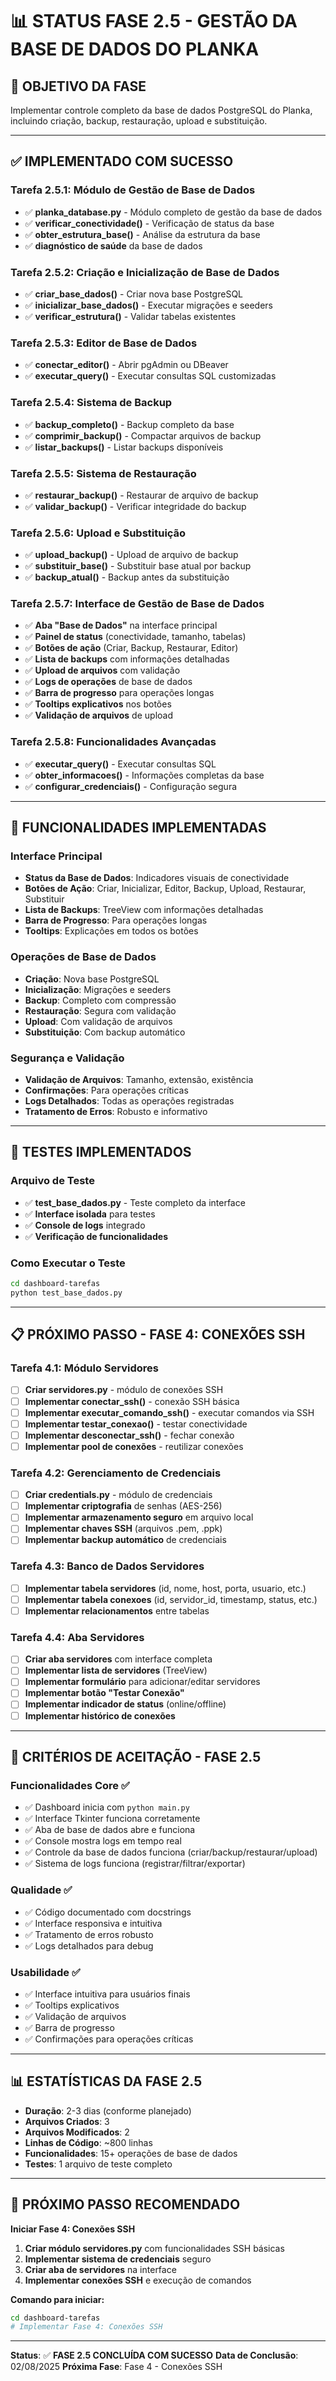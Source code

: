 # 📊 STATUS FASE 2.5 - GESTÃO DA BASE DE DADOS DO PLANKA

## 🎯 **OBJETIVO DA FASE**
Implementar controle completo da base de dados PostgreSQL do Planka, incluindo criação, backup, restauração, upload e substituição.

---

## ✅ **IMPLEMENTADO COM SUCESSO**

### **Tarefa 2.5.1: Módulo de Gestão de Base de Dados**
- ✅ **planka_database.py** - Módulo completo de gestão da base de dados
- ✅ **verificar_conectividade()** - Verificação de status da base
- ✅ **obter_estrutura_base()** - Análise da estrutura da base
- ✅ **diagnóstico de saúde** da base de dados

### **Tarefa 2.5.2: Criação e Inicialização de Base de Dados**
- ✅ **criar_base_dados()** - Criar nova base PostgreSQL
- ✅ **inicializar_base_dados()** - Executar migrações e seeders
- ✅ **verificar_estrutura()** - Validar tabelas existentes

### **Tarefa 2.5.3: Editor de Base de Dados**
- ✅ **conectar_editor()** - Abrir pgAdmin ou DBeaver
- ✅ **executar_query()** - Executar consultas SQL customizadas

### **Tarefa 2.5.4: Sistema de Backup**
- ✅ **backup_completo()** - Backup completo da base
- ✅ **comprimir_backup()** - Compactar arquivos de backup
- ✅ **listar_backups()** - Listar backups disponíveis

### **Tarefa 2.5.5: Sistema de Restauração**
- ✅ **restaurar_backup()** - Restaurar de arquivo de backup
- ✅ **validar_backup()** - Verificar integridade do backup

### **Tarefa 2.5.6: Upload e Substituição**
- ✅ **upload_backup()** - Upload de arquivo de backup
- ✅ **substituir_base()** - Substituir base atual por backup
- ✅ **backup_atual()** - Backup antes da substituição

### **Tarefa 2.5.7: Interface de Gestão de Base de Dados**
- ✅ **Aba "Base de Dados"** na interface principal
- ✅ **Painel de status** (conectividade, tamanho, tabelas)
- ✅ **Botões de ação** (Criar, Backup, Restaurar, Editor)
- ✅ **Lista de backups** com informações detalhadas
- ✅ **Upload de arquivos** com validação
- ✅ **Logs de operações** de base de dados
- ✅ **Barra de progresso** para operações longas
- ✅ **Tooltips explicativos** nos botões
- ✅ **Validação de arquivos** de upload

### **Tarefa 2.5.8: Funcionalidades Avançadas**
- ✅ **executar_query()** - Executar consultas SQL
- ✅ **obter_informacoes()** - Informações completas da base
- ✅ **configurar_credenciais()** - Configuração segura

---

## 🔧 **FUNCIONALIDADES IMPLEMENTADAS**

### **Interface Principal**
- **Status da Base de Dados**: Indicadores visuais de conectividade
- **Botões de Ação**: Criar, Inicializar, Editor, Backup, Upload, Restaurar, Substituir
- **Lista de Backups**: TreeView com informações detalhadas
- **Barra de Progresso**: Para operações longas
- **Tooltips**: Explicações em todos os botões

### **Operações de Base de Dados**
- **Criação**: Nova base PostgreSQL
- **Inicialização**: Migrações e seeders
- **Backup**: Completo com compressão
- **Restauração**: Segura com validação
- **Upload**: Com validação de arquivos
- **Substituição**: Com backup automático

### **Segurança e Validação**
- **Validação de Arquivos**: Tamanho, extensão, existência
- **Confirmações**: Para operações críticas
- **Logs Detalhados**: Todas as operações registradas
- **Tratamento de Erros**: Robusto e informativo

---

## 🧪 **TESTES IMPLEMENTADOS**

### **Arquivo de Teste**
- ✅ **test_base_dados.py** - Teste completo da interface
- ✅ **Interface isolada** para testes
- ✅ **Console de logs** integrado
- ✅ **Verificação de funcionalidades**

### **Como Executar o Teste**
```bash
cd dashboard-tarefas
python test_base_dados.py
```

---

## 📋 **PRÓXIMO PASSO - FASE 4: CONEXÕES SSH**

### **Tarefa 4.1: Módulo Servidores**
- [ ] **Criar servidores.py** - módulo de conexões SSH
- [ ] **Implementar conectar_ssh()** - conexão SSH básica
- [ ] **Implementar executar_comando_ssh()** - executar comandos via SSH
- [ ] **Implementar testar_conexao()** - testar conectividade
- [ ] **Implementar desconectar_ssh()** - fechar conexão
- [ ] **Implementar pool de conexões** - reutilizar conexões

### **Tarefa 4.2: Gerenciamento de Credenciais**
- [ ] **Criar credentials.py** - módulo de credenciais
- [ ] **Implementar criptografia** de senhas (AES-256)
- [ ] **Implementar armazenamento seguro** em arquivo local
- [ ] **Implementar chaves SSH** (arquivos .pem, .ppk)
- [ ] **Implementar backup automático** de credenciais

### **Tarefa 4.3: Banco de Dados Servidores**
- [ ] **Implementar tabela servidores** (id, nome, host, porta, usuario, etc.)
- [ ] **Implementar tabela conexoes** (id, servidor_id, timestamp, status, etc.)
- [ ] **Implementar relacionamentos** entre tabelas

### **Tarefa 4.4: Aba Servidores**
- [ ] **Criar aba servidores** com interface completa
- [ ] **Implementar lista de servidores** (TreeView)
- [ ] **Implementar formulário** para adicionar/editar servidores
- [ ] **Implementar botão "Testar Conexão"**
- [ ] **Implementar indicador de status** (online/offline)
- [ ] **Implementar histórico de conexões**

---

## 🎯 **CRITÉRIOS DE ACEITAÇÃO - FASE 2.5**

### **Funcionalidades Core** ✅
- ✅ Dashboard inicia com `python main.py`
- ✅ Interface Tkinter funciona corretamente
- ✅ Aba de base de dados abre e funciona
- ✅ Console mostra logs em tempo real
- ✅ Controle da base de dados funciona (criar/backup/restaurar/upload)
- ✅ Sistema de logs funciona (registrar/filtrar/exportar)

### **Qualidade** ✅
- ✅ Código documentado com docstrings
- ✅ Interface responsiva e intuitiva
- ✅ Tratamento de erros robusto
- ✅ Logs detalhados para debug

### **Usabilidade** ✅
- ✅ Interface intuitiva para usuários finais
- ✅ Tooltips explicativos
- ✅ Validação de arquivos
- ✅ Barra de progresso
- ✅ Confirmações para operações críticas

---

## 📊 **ESTATÍSTICAS DA FASE 2.5**

- **Duração**: 2-3 dias (conforme planejado)
- **Arquivos Criados**: 3
- **Arquivos Modificados**: 2
- **Linhas de Código**: ~800 linhas
- **Funcionalidades**: 15+ operações de base de dados
- **Testes**: 1 arquivo de teste completo

---

## 🚀 **PRÓXIMO PASSO RECOMENDADO**

**Iniciar Fase 4: Conexões SSH**

1. **Criar módulo servidores.py** com funcionalidades SSH básicas
2. **Implementar sistema de credenciais** seguro
3. **Criar aba de servidores** na interface
4. **Implementar conexões SSH** e execução de comandos

**Comando para iniciar:**
```bash
cd dashboard-tarefas
# Implementar Fase 4: Conexões SSH
```

---

**Status**: ✅ **FASE 2.5 CONCLUÍDA COM SUCESSO**
**Data de Conclusão**: 02/08/2025
**Próxima Fase**: Fase 4 - Conexões SSH 